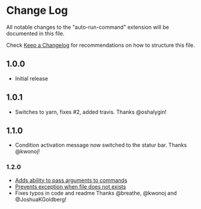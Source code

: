 # Change Log
All notable changes to the "auto-run-command" extension will be documented in this file.

Check [Keep a Changelog](http://keepachangelog.com/) for recommendations on how to structure this file.

## 1.0.0
- Initial release

## 1.0.1
- Switches to yarn, fixes #2, added travis. Thanks @oshalygin!

## 1.1.0
- Condition activation message now switched to the statur bar. Thanks @kwonoj!

### 1.2.0
- [Adds ability to pass arguments to commands](https://github.com/GabiGrin/vscode-auto-run-command/pull/11)
- [Prevents exception when file does not exists](https://github.com/GabiGrin/vscode-auto-run-command/pull/19)
- Fixes typos in code and readme
Thanks @breathe, @kwonoj and @JoshuaKGoldberg!
